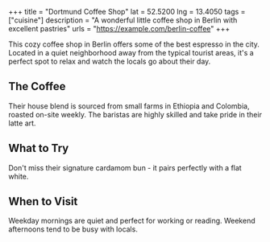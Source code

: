 +++
title = "Dortmund Coffee Shop"
lat = 52.5200
lng = 13.4050
tags = ["cuisine"]
description = "A wonderful little coffee shop in Berlin with excellent pastries"
urls = "https://example.com/berlin-coffee"
+++

This cozy coffee shop in Berlin offers some of the best espresso in the city. Located in a quiet neighborhood away from the typical tourist areas, it's a perfect spot to relax and watch the locals go about their day.

## The Coffee

Their house blend is sourced from small farms in Ethiopia and Colombia, roasted on-site weekly. The baristas are highly skilled and take pride in their latte art.

## What to Try

Don't miss their signature cardamom bun - it pairs perfectly with a flat white.

## When to Visit

Weekday mornings are quiet and perfect for working or reading. Weekend afternoons tend to be busy with locals.
